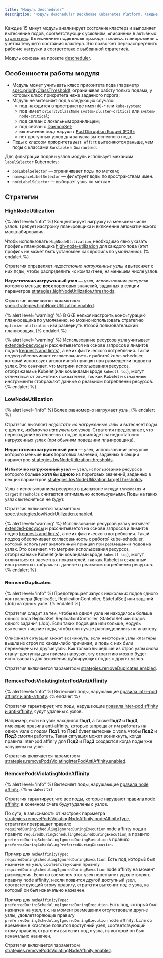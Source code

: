 ```yaml
---
title: "Модуль descheduler"
description: "Модуль descheduler Deckhouse Kubernetes Platform. Каждые 15 минут анализирует состояние кластера и выполняет вытеснение подов, соответствующих условиям, описанным в активных стратегиях."
---
```


Каждые 15 минут модуль анализирует состояние кластера и выполняет вытеснение подов, соответствующих условиям, описанным в активных [стратегиях](#стратегии). Вытесненные поды вновь проходят процесс планирования с учетом текущего состояния кластера. Это позволяет перераспределить рабочие нагрузки в соответствие с выбранной стратегией.

Модуль основан на проекте [descheduler](https://github.com/kubernetes-sigs/descheduler).

## Особенности работы модуля

* Модуль может учитывать класс приоритета пода (параметр [spec.priorityClassThreshold](cr.html#descheduler-v1alpha2-spec-priorityclassthreshold)), ограничивая работу только подами, у которых класс приоритета ниже заданного порога;
* Модуль не вытесняет под в следующих случаях:
  * под находится в пространстве имен `d8-*` или `kube-system`;
  * под имеет `priorityClassName` `system-cluster-critical` или `system-node-critical`;
  * под связан с локальным хранилищем;
  * под связан с [DaemonSet](https://kubernetes.io/docs/concepts/workloads/controllers/daemonset/);
  * вытеснение пода нарушит [Pod Disruption Budget (PDB)](https://kubernetes.io/docs/concepts/workloads/pods/disruptions/);
  * нет доступных узлов для запуска вытесненного пода.
* Поды с классом приоритета `Best effort` вытесняются раньше, чем поды с классами `Burstable` и `Guaranteed`.

Для фильтрации подов и узлов модуль использует механизм `labelSelector` Kubernetes:

* `podLabelSelector` — ограничивает поды по меткам;
* `namespaceLabelSelector` — фильтрует поды по пространствам имен.
* `nodeLabelSelector` — выбирает узлы по меткам.

## Стратегии

### HighNodeUtilization

{% alert level="info" %}
Концентрирует нагрузку на меньшем числе узлов. Требует настройку планировщика и включение автоматического масштабирования.

Чтобы использовать `HighNodeUtilization`, необходимо явно указать профиль планировщика [high-node-utilization](../control-plane-manager/faq.html#профили-планировщика) для каждого пода (этот профиль не может быть установлен как профиль по умолчанию).
{% endalert %}

Стратегия определяет *недостаточно нагруженные узлы* и вытесняет с них поды, чтобы распределить их компактнее, на меньшем числе узлов.

**Недостаточно нагруженный узел** — узел, использование ресурсов которого меньше **всех** пороговых значений, заданных в секции параметров [strategies.highNodeUtilization.thresholds](cr.html#descheduler-v1alpha2-spec-strategies-highnodeutilization-thresholds).

Стратегия включается параметром [spec.strategies.highNodeUtilization.enabled](cr.html#descheduler-v1alpha2-spec-strategies-highnodeutilization-enabled).

{% alert level="warning" %}
В GKE нельзя настроить конфигурацию планировщика по умолчанию, но можно использовать стратегию `optimize-utilization` или развернуть второй пользовательский планировщик.
{% endalert %}

{% alert level="warning" %}
Использование ресурсов узла учитывает [extended-ресурсы](https://kubernetes.io/docs/tasks/configure-pod-container/extended-resource/) и рассчитывается на основе запросов и лимитов подов ([requests and limits](https://kubernetes.io/docs/concepts/configuration/manage-resources-containers/#requests-and-limits)), а не их фактического потребления. Такой подход обеспечивает согласованность с работой kube-scheduler, который использует аналогичный принцип при размещении подов на узлах. Это означает, что метрики использования ресурсов, отображаемые Kubelet (или командами вроде `kubectl top`), могут отличаться от расчетных показателей, так как Kubelet и связанные инструменты отображают данные о реальном потреблении ресурсов.
{% endalert %}

### LowNodeUtilization

{% alert level="info" %}
Более равномерно нагружает узлы.
{% endalert %}

Стратегия выявляет *недостаточно нагруженные узлы* и вытесняет поды с других, *избыточно нагруженных узлов*. Стратегия предполагает, что пересоздание вытесненных подов произойдет на недостаточно нагруженных узлах (при обычном поведении планировщика).

**Недостаточно нагруженный узел** — узел, использование ресурсов которого меньше **всех** пороговых значений, заданных в секции параметров [strategies.lowNodeUtilization.thresholds](cr.html#descheduler-v1alpha2-spec-strategies-lownodeutilization-thresholds).

**Избыточно нагруженный узел** — узел, использование ресурсов которого больше **хотя бы одного** из пороговых значений, заданных в секции параметров [strategies.lowNodeUtilization.targetThresholds](cr.html#descheduler-v1alpha2-spec-strategies-lownodeutilization-targetthresholds).

Узлы с использованием ресурсов в диапазоне между `thresholds` и `targetThresholds` считаются оптимально используемыми. Поды на таких узлах вытесняться не будут.

Стратегия включается параметром [spec.strategies.lowNodeUtilization.enabled](cr.html#descheduler-v1alpha2-spec-strategies-lownodeutilization-enabled).

{% alert level="warning" %}
Использование ресурсов узла учитывает [extended-ресурсы](https://kubernetes.io/docs/tasks/configure-pod-container/extended-resource/) и рассчитывается на основе запросов и лимитов подов ([requests and limits](https://kubernetes.io/docs/concepts/configuration/manage-resources-containers/#requests-and-limits)), а не их фактического потребления. Такой подход обеспечивает согласованность с работой kube-scheduler, который использует аналогичный принцип при размещении подов на узлах. Это означает, что метрики использования ресурсов, отображаемые Kubelet (или командами вроде `kubectl top`), могут отличаться от расчетных показателей, так как Kubelet и связанные инструменты отображают данные о реальном потреблении ресурсов.
{% endalert %}

### RemoveDuplicates

{% alert level="info" %}
Предотвращает запуск нескольких подов одного контроллера (ReplicaSet, ReplicationController, StatefulSet) или заданий (Job) на одном узле.
{% endalert %}

Стратегия следит за тем, чтобы на одном узле не находилось больше одного пода ReplicaSet, ReplicationController, StatefulSet или подов одного задания (Job). Если таких подов два или больше, модуль вытесняет лишние поды, чтобы они лучше распределились по кластеру.

Описанная ситуация может возникнуть, если некоторые узлы кластеры вышли из строя по каким-либо причинам, и поды с них были перемещены на другие узлы. Как только вышедшие из строя узлы снова станут доступны для приема нагрузки, эту стратегию можно будет использовать для выселения дублирующих подов с других узлов.

Стратегия включается параметром [strategies.removeDuplicates.enabled](cr.html#descheduler-v1alpha2-spec-strategies-removeduplicates-enabled).

### RemovePodsViolatingInterPodAntiAffinity

{% alert level="info" %}
Вытесняет поды, нарушающие [правила inter-pod affinity и anti-affinity](https://kubernetes.io/docs/concepts/scheduling-eviction/assign-pod-node/#inter-pod-affinity-and-anti-affinity).
{% endalert %}

Стратегия гарантирует, что поды, нарушающие [правила inter-pod affinity и anti-affinity](https://kubernetes.io/docs/concepts/scheduling-eviction/assign-pod-node/#inter-pod-affinity-and-anti-affinity), будут удалены с узлов.

Например, если на узле находится **Под1**, а также **Под2** и **Под3**, имеющие правила anti-affinity, которые запрещают им работать на одном узле с подом **Под1**, то **Под1** будет вытеснен с узла, чтобы **Под2** и **Под3** смогли работать. Такая ситуация может возникнуть, когда правила inter-pod affinity для **Под2** и **Под3** создаются когда поды уже запущены на узле.

Стратегия включается параметром [strategies.removePodsViolatingInterPodAntiAffinity.enabled](cr.html#descheduler-v1alpha2-spec-strategies-removepodsviolatinginterpodantiaffinity-enabled).

### RemovePodsViolatingNodeAffinity

{% alert level="info" %}
Вытесняет поды, нарушающие [правила node affinity](https://kubernetes.io/docs/concepts/scheduling-eviction/assign-pod-node/#node-affinity).
{% endalert %}

Стратегия гарантирует, что все поды, которые нарушают [правила node affinity](https://kubernetes.io/docs/concepts/scheduling-eviction/assign-pod-node/#node-affinity), в конечном счете будут удалены с узлов.

По сути, в зависимости от настроек параметра [strategies.removePodsViolatingNodeAffinity.nodeAffinityType](cr.html#descheduler-v1alpha2-spec-strategies-removepodsviolatingnodeaffinity-nodeaffinitytype),  
стратегия превращает правило `requiredDuringSchedulingIgnoredDuringExecution` node affinity пода в правило `requiredDuringSchedulingRequiredDuringExecution`, а правило `preferredDuringSchedulingIgnoredDuringExecution` в правило `preferredDuringSchedulingPreferredDuringExecution`.

Пример для `nodeAffinityType: requiredDuringSchedulingIgnoredDuringExecution`. Есть под, который был назначен на узел, соответствующий правилу `requiredDuringSchedulingIgnoredDuringExecution` node affinity на момент размещения. Если со временем этот узел перестанет удовлетворять правилу node affinity, и если появится другой доступный узел, соответствующий этому правилу, стратегия вытеснит под с узла, на который он был изначально назначен.

Пример для `nodeAffinityType: preferredDuringSchedulingIgnoredDuringExecution`. Есть под, который был назначен на узел, т.к. на момент размещения отсутствовали другие узлы, удовлетворяющие правилу `preferredDuringSchedulingIgnoredDuringExecution` node affinity. Если со временем в кластере появится доступный узел, соответствующий этому правилу, стратегия вытеснит под с узла, на который он был изначально назначен.

Стратегия включается параметром [strategies.removePodsViolatingNodeAffinity.enabled](cr.html#descheduler-v1alpha2-spec-strategies-removepodsviolatingnodeaffinity-enabled).
